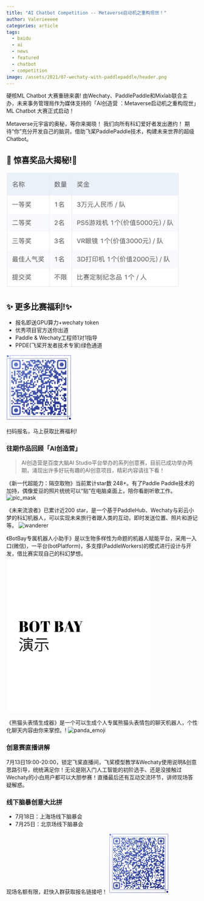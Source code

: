 ```yaml
---
title: "AI Chatbot Competition -- Metaverse启动机之重构现世！"
author: Valerieeeee
categories: article
tags:
  - baidu
  - ai
  - news
  - featured
  - chatbot
  - competition
image: /assets/2021/07-wechaty-with-paddlepaddle/header.png
---
```


硬核ML Chatbot 大赛重磅来袭!
由Wechaty、PaddlePaddle和Mixlab联合主办，未来事务管理局作为媒体支持的「AI创造营 ：Metaverse启动机之重构现世」ML Chatbot 大赛正式启动！

Metaverse元宇宙的奥秘，等你来揭晓！
我们向所有科幻爱好者发出邀约！
期待“你”充分开发自己的脑洞，借助飞桨PaddlePaddle技术，构建未来世界的超级Chatbot。

## 🌟 惊喜奖品大揭秘!🌟

![prize](/assets/2021/07-wechaty-with-paddlepaddle/prize.png)

## ✨ 更多比赛福利!✨

- 报名即送GPU算力+wechaty token
- 优秀项目官方送你出道
- Paddle & Wechaty工程师1对1指导
- PPDE(飞桨开发者技术专家)绿色通道

![qr](/assets/2021/07-wechaty-with-paddlepaddle/qr.png)

扫码报名，马上获取比赛福利!

### 往期作品回顾「AI创造营」

> AI创造营是百度大脑AI Studio平台举办的系列创意赛，目前已成功举办两期，涌现出许多好玩有趣的AI创意项目，精彩内容请往下看！

《新一代超能力：隔空取物》当前累计star数 248+。有了Paddle Paddle技术的加持，偶像爱豆的照片统统可以“贴”在电脑桌面上，陪你看剧听歌工作。
![pic_mask](/assets/2021/07-wechaty-with-paddlepaddle/pic_mask.gif)

《未来流浪者》已累计近200 star，是一个基于PaddleHub、Wechaty与彩云小梦的科幻机器人，可以实现未来旅行者跟人类的互动，即时发送位置、照片和游记等。
![wanderer](/assets/2021/07-wechaty-with-paddlepaddle/wanderer.gif)

《BotBay专属机器人小助手》是以生物多样性为命题的机器人赋能平台，采用一入口(微信)，一平台(botPlatform)，多支撑(PaddleWorkers)的模式进行设计与开发，借比赛实现自己的科幻梦想。
![botbay](/assets/2021/07-wechaty-with-paddlepaddle/botbay.gif)

《熊猫头表情生成器》是一个可以生成个人专属熊猫头表情包的聊天机器人，个性化聊天内容由你来掌控。!
![panda_emoji](/assets/2021/07-wechaty-with-paddlepaddle/panda_emoji.gif)

### 创意赛直播讲解

7月13日19:00-20:00，锁定飞桨直播间，飞桨模型教学&Wechaty使用说明&创意思路引导，统统满足你！无论是刚入门人工智能的初阶选手、还是没接触过Wechaty的小白用户都可以大胆参赛！直播最后还有互动交流环节，讲师现场答疑解惑。

### 线下脑暴创意大比拼

- 7月18日：上海场线下脑暴会
- 7月25日：北京场线下脑暴会

现场名额有限，赶快入群获取报名链接吧！
![qrcode](/assets/2021/07-wechaty-with-paddlepaddle/qrcode.png)

